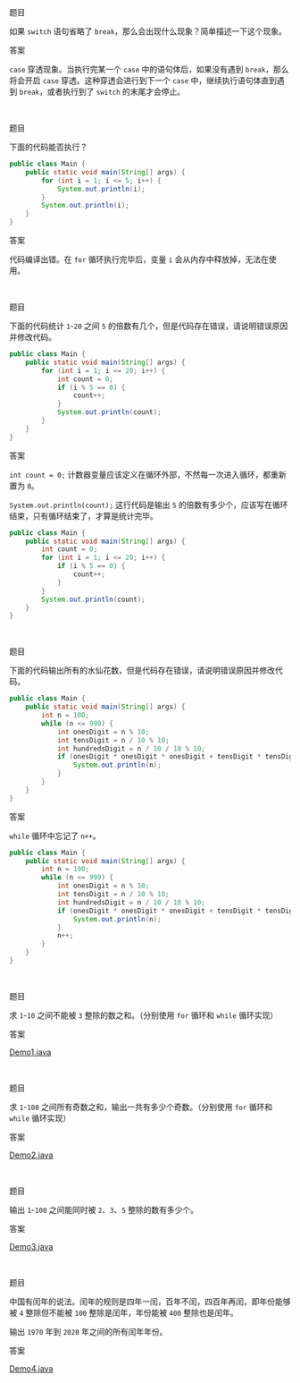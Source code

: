 题目

如果 `switch` 语句省略了 `break`，那么会出现什么现象？简单描述一下这个现象。

答案

`case` 穿透现象。当执行完某一个 `case` 中的语句体后，如果没有遇到 `break`，那么将会开启 `case` 穿透。这种穿透会进行到下一个 `case` 中，继续执行语句体直到遇到 `break`，或者执行到了 `switch` 的末尾才会停止。

<br>

题目

下面的代码能否执行？

```Java
public class Main {
    public static void main(String[] args) {
        for (int i = 1; i <= 5; i++) {
            System.out.println(i);
        }
        System.out.println(i);
    }
}
```

答案

代码编译出错。在 `for` 循环执行完毕后，变量 `i` 会从内存中释放掉，无法在使用。

<br>

题目

下面的代码统计 `1`-`20` 之间 `5` 的倍数有几个，但是代码存在错误，请说明错误原因并修改代码。

```Java
public class Main {
    public static void main(String[] args) {
        for (int i = 1; i <= 20; i++) {
            int count = 0;
            if (i % 5 == 0) {
                count++;
            }
            System.out.println(count);
        }
    }
}
```

答案

`int count = 0;` 计数器变量应该定义在循环外部，不然每一次进入循环，都重新置为 `0`。

`System.out.println(count);` 这行代码是输出 `5` 的倍数有多少个，应该写在循环结束，只有循环结束了，才算是统计完毕。

```Java
public class Main {
    public static void main(String[] args) {
        int count = 0;
        for (int i = 1; i <= 20; i++) {
            if (i % 5 == 0) {
                count++;
            }
        }
        System.out.println(count);
    }
}
```

<br>

题目

下面的代码输出所有的水仙花数，但是代码存在错误，请说明错误原因并修改代码。

```Java
public class Main {
    public static void main(String[] args) {
        int n = 100;
        while (n <= 999) {
            int onesDigit = n % 10;
            int tensDigit = n / 10 % 10;
            int hundredsDigit = n / 10 / 10 % 10;
            if (onesDigit * onesDigit * onesDigit + tensDigit * tensDigit * tensDigit + hundredsDigit * hundredsDigit * hundredsDigit == n) {
                System.out.println(n);
            }
        }
    }
}
```

答案

`while` 循环中忘记了 `n++`。

```Java
public class Main {
    public static void main(String[] args) {
        int n = 100;
        while (n <= 999) {
            int onesDigit = n % 10;
            int tensDigit = n / 10 % 10;
            int hundredsDigit = n / 10 / 10 % 10;
            if (onesDigit * onesDigit * onesDigit + tensDigit * tensDigit * tensDigit + hundredsDigit * hundredsDigit * hundredsDigit == n) {
                System.out.println(n);
            }
            n++;
        }
    }
}
```

<br>

题目

求 `1`-`10` 之间不能被 `3` 整除的数之和。（分别使用 `for` 循环和 `while` 循环实现）

答案

[Demo1.java](./src/day3/Demo1.java)

<br>

题目

求 `1`-`100` 之间所有奇数之和，输出一共有多少个奇数。（分别使用 `for` 循环和 `while` 循环实现）

答案

[Demo2.java](./src/day3/Demo2.java)

<br>

题目

输出 `1`-`100` 之间能同时被 `2`、`3`、`5` 整除的数有多少个。

答案

[Demo3.java](./src/day3/Demo3.java)

<br>

题目

中国有闰年的说法。闰年的规则是四年一闰，百年不闰，四百年再闰，即​年份能够被 `4` 整除但不能被 `100` 整除是闰年，年份能被 `400` 整除也是闰年。

​输出 `1970` 年到 `2020` 年之间的所有闰年年份。

答案

[Demo4.java](./src/day3/Demo4.java)